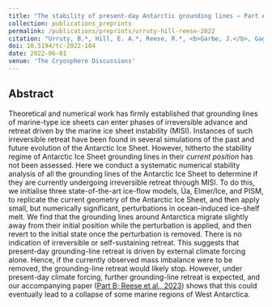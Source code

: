 ```yaml
---
title: "The stability of present-day Antarctic grounding lines — Part A: No indication of marine ice sheet instability in the current geometry"
collection: publications_preprints
permalink: /publications/preprints/urruty-hill-reese-2022
citation: "Urruty, B.*, Hill, E. A.*, Reese, R.*, <b>Garbe, J.</b>, Gagliardini, O., Durand, G., Gillet-Chaulet, F., Gudmundsson, G. H., Winkelmann, R., Chekki, M., Chandler, D., Langebroek, P. M.: <i>The stability of present-day Antarctic grounding lines — Part A: No indication of marine ice sheet instability in the current geometry</i>, The Cryosphere Discuss. [preprint], in review, DOI: <a href='https://doi.org/10.5194/tc-2022-104'>10.5194/tc-2022-104</a>, 2022. <i>*These authors contributed equally to this work.</i>"
doi: 10.5194/tc-2022-104
date: 2022-06-01
venue: 'The Cryosphere Discussions'
---
```


## Abstract
Theoretical and numerical work has firmly established that grounding lines of marine-type ice sheets can enter phases of irreversible advance and retreat driven by the marine ice sheet instability (MISI). Instances of such irreversible retreat have been found in several simulations of the past and future evolution of the Antarctic Ice Sheet. However, hitherto the stability regime of Antarctic Ice Sheet grounding lines in their *current position* has not been assessed. Here we conduct a systematic numerical stability analysis of all the grounding lines of the Antarctic Ice Sheet to determine if they are currently undergoing irreversible retreat through MISI. To do this, we initialise three state-of-the-art ice-flow models, Úa, Elmer/Ice, and PISM, to replicate the current geometry of the Antarctic Ice Sheet, and then apply small, but numerically significant, perturbations in ocean-induced ice-shelf melt. We find that the grounding lines around Antarctica migrate slightly away from their initial position while the perturbation is applied, and then revert to the initial state once the perturbation is removed. There is no indication of irreversible or self-sustaining retreat. This suggests that present-day grounding-line retreat is driven by external climate forcing alone. Hence, if the currently observed mass imbalance were to be removed, the grounding-line retreat would likely stop. However, under present-day climate forcing, further grounding-line retreat is expected, and our accompanying paper ([Part B; Reese et al., 2023](/publications/preprints/reese-2023)) shows that this could eventually lead to a collapse of some marine regions of West Antarctica.
